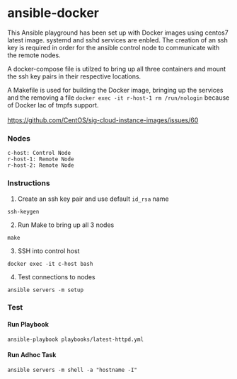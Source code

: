 # ansible-docker

This Ansible playground has been set up with Docker images using centos7 latest image. systemd and sshd services are enbled. The creation of an ssh key is required in order for the ansible control node to communicate with the remote nodes. 

A docker-compose file is utilzed to bring up all three containers and mount the ssh key pairs in their respective locations. 

A Makefile is used for building the Docker image, bringing up the services and the removing a file `docker exec -it r-host-1 rm /run/nologin` because of Docker lac of tmpfs support.
<br><br>
https://github.com/CentOS/sig-cloud-instance-images/issues/60

### Nodes
```
c-host: Control Node
r-host-1: Remote Node
r-host-2: Remote Node
```

### Instructions
1. Create an ssh key pair and use default `id_rsa` name
```
ssh-keygen
```
2. Run Make to bring up all 3 nodes
```
make
```
3. SSH into control host
```
docker exec -it c-host bash
```
4. Test connections to nodes
```
ansible servers -m setup
```
### Test
#### Run Playbook
```
ansible-playbook playbooks/latest-httpd.yml
```
#### Run Adhoc Task
```
ansible servers -m shell -a "hostname -I"
```
